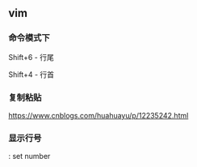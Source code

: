 ## vim

### 命令模式下

Shift+6 - 行尾

Shift+4 - 行首

### 复制粘贴

https://www.cnblogs.com/huahuayu/p/12235242.html



### 显示行号

: set number